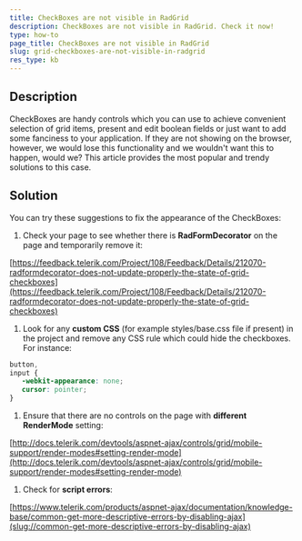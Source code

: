 ```yaml
---
title: CheckBoxes are not visible in RadGrid
description: CheckBoxes are not visible in RadGrid. Check it now!
type: how-to
page_title: CheckBoxes are not visible in RadGrid
slug: grid-checkboxes-are-not-visible-in-radgrid
res_type: kb
---
```


## Description

CheckBoxes are handy controls which you can use to achieve convenient selection of grid items, present and edit boolean fields or just want to add some fanciness to your application. If they are not showing on the browser, however, we would lose this functionality and we wouldn't want this to happen, would we? This article provides the most popular and trendy solutions to this case.

## Solution  
  
You can try these suggestions to fix the appearance of the CheckBoxes:

 1. Check your page to see whether there is **RadFormDecorator** on the page and temporarily remove it:
 
  [https://feedback.telerik.com/Project/108/Feedback/Details/212070-radformdecorator-does-not-update-properly-the-state-of-grid-checkboxes](https://feedback.telerik.com/Project/108/Feedback/Details/212070-radformdecorator-does-not-update-properly-the-state-of-grid-checkboxes)

 1. Look for any **custom CSS** (for example styles/base.css file if present) in the project and remove any CSS rule which could hide the checkboxes. For instance:  
 
 ````CSS
button,
input {
    -webkit-appearance: none;
    cursor: pointer;
}
 ````

 1. Ensure that there are no controls on the page with **different RenderMode** setting:
 
  [http://docs.telerik.com/devtools/aspnet-ajax/controls/grid/mobile-support/render-modes#setting-render-mode](http://docs.telerik.com/devtools/aspnet-ajax/controls/grid/mobile-support/render-modes#setting-render-mode)

 1. Check for **script errors**:
 
  [https://www.telerik.com/products/aspnet-ajax/documentation/knowledge-base/common-get-more-descriptive-errors-by-disabling-ajax](slug://common-get-more-descriptive-errors-by-disabling-ajax)


